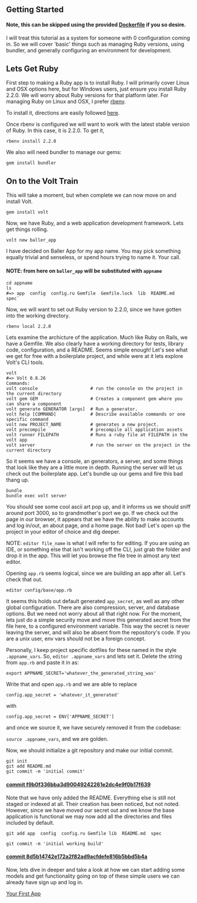 ## Getting Started

#### Note, this can be skipped using the provided [Dockerfile](link) if you so desire.

I will treat this tutorial as a system for someone with 0 configuration coming in. So we will cover 'basic' things
such as managing Ruby versions, using bundler, and generally configuring an environment for development.

## Lets Get Ruby
First step to making a Ruby app is to install Ruby. I will primarily cover Linux and OSX options here, but
for Windows users, just ensure you install Ruby 2.2.0. We will worry about Ruby versions for that platform
later. For managing Ruby on Linux and OSX, I prefer [rbenv](link).

To install it, directions are easily followed [here](https://github.com/sstephenson/rbenv#installation).

Once rbenv is configured we will want to work with the latest stable version of Ruby. In this case, 
it is 2.2.0. To get it,

`rbenv install 2.2.0`

We also will need bundler to manage our gems:

`gem install bundler`

## On to the Volt Train
This will take a moment, but when complete we can now move on and install Volt.

`gem install volt`

Now, we have Ruby, and a web application development framework. Lets get things rolling.

`volt new baller_app`

I have decided on Baller App for my app name. You may pick something equally trivial and senseless,
or spend hours trying to name it. Your call.

#### NOTE: from here on `baller_app` will be substituted with `appname`

```
cd appname
ls
#=> app  config  config.ru Gemfile  Gemfile.lock  lib  README.md  spec`
```

Now, we will want to set out Ruby version to 2.2.0, since we have gotten into the working directory.

`rbenv local 2.2.0`

Lets examine the archicture of the application. Much like Ruby on Rails, we have a Gemfile.
We also clearly have a working directory for tests, library code, configuration, and
a README. Seems simple enough! Let's see what we get for free with a boilerplate project,
and while were at it lets explore Volt's CLI tools.

```
volt
#=> Volt 0.8.26
Commands:
volt console                    # run the console on the project in the current directory
volt gem GEM                    # Creates a component gem where you can share a component
volt generate GENERATOR [args]  # Run a generator.
volt help [COMMAND]             # Describe available commands or one specific command
volt new PROJECT_NAME           # generates a new project.
volt precompile                 # precompile all application assets
volt runner FILEPATH            # Runs a ruby file at FILEPATH in the volt app
volt server                     # run the server on the project in the current directory
```

So it seems we have a console, an generators, a server, and some things that look like they
are a little more in depth. Running the server will let us check out the boilerplate app.
Let's bundle up our gems and fire this bad thang up.

```
bundle
bundle exec volt server
```
You should see some cool ascii art pop up, and it informs us we should sniff around port 3000,
so to grandmother's port we go. If we check out the page in our browser, it appears that we have
the ability to make accounts and log in/out, an about page, and a home page. Not bad! Let's
open up the project in your editor of choice and dig deeper. 

NOTE: `editor file_name` is what I will refer to for editing. If you are using an IDE,
or something else that isn't working off the CLI, just grab the folder and drop it in the app.
This will let you browse the file tree in almost any text editor.

Opening `app.rb` seems logical, since we are building an app after all. Let's check that out.

`editor config/base/app.rb`

It seems this holds out default generated `app_secret`, as well as any other global configuration.
There are also compression, server, and database options. But we need not worry about all that
right now. For the moment, lets just do a simple security move and move this generated secret
from the file here, to a configured environment variable. This way the secret is never leaving
the server, and will also be absent from the repository's code. If you are a unix user, env
vars should not be a foreign concept. 

Personally, I keep project specific dotfiles for these 
named in the style `.appname_vars`. So, `editor .appname_vars` and lets set it. Delete the
string from `app.rb` and paste it in as:

`export APPNAME_SECRET='whatever_the_generated_string_was'`

Write that and open `app.rb` and we are able to replace 

`config.app_secret = 'whatever_it_generated'`

with

`config.app_secret = ENV['APPNAME_SECRET']`

and once we source it, we have securely removed it from the codebase:

`source .appname_vars`, and we are golden.

Now, we should initialize a git repository and make our initial commit.

```
git init
git add README.md
git commit -m 'initial commit'
```
#### [commit f9b0f336bba3d90049242261e2dc4e9f0b17f639](http://www.github.com/rhgraysonii/volt_tutorial/commit/f9b0f336bba3d90049242261e2dc4e9f0b17f639)

Note that we have only added the README. Everything else is still not staged or indexed at
all. Their creation has been noticed, but not noted. However, since we have moved
our secret out and we know the base application is functional we may now add all 
the directories and files included by default.

`git add app  config  config.ru Gemfile lib  README.md  spec`

`git commit -m 'initial working build'`

#### [commit 8d5b14742e172a2f82ad9acfdefe816b5bbd5b4a](http://www.github.com/rhgraysonii/volt_tutorial/commit/8d5b14742e172a2f82ad9acfdefe816b5bbd5b4a)

Now, lets dive in deeper and take a look at how we can start adding some models and get
functionality going on top of these simple users we can already have sign up and log
in.

[Your First App](part_3.md)
